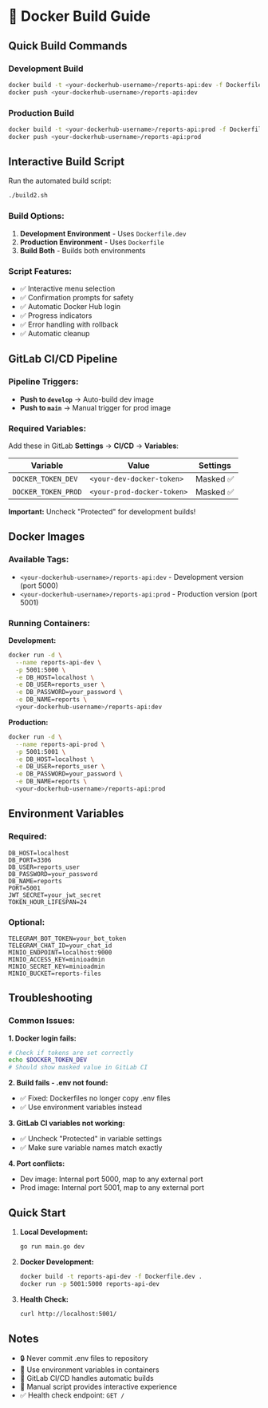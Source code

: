 # 🐳 Docker Build Guide

## Quick Build Commands

### Development Build
```bash
docker build -t <your-dockerhub-username>/reports-api:dev -f Dockerfile.dev .
docker push <your-dockerhub-username>/reports-api:dev
```

### Production Build
```bash
docker build -t <your-dockerhub-username>/reports-api:prod -f Dockerfile .
docker push <your-dockerhub-username>/reports-api:prod
```

## Interactive Build Script

Run the automated build script:
```bash
./build2.sh
```

### Build Options:
1. **Development Environment** - Uses `Dockerfile.dev`
2. **Production Environment** - Uses `Dockerfile`  
3. **Build Both** - Builds both environments

### Script Features:
- ✅ Interactive menu selection
- ✅ Confirmation prompts for safety
- ✅ Automatic Docker Hub login
- ✅ Progress indicators
- ✅ Error handling with rollback
- ✅ Automatic cleanup

## GitLab CI/CD Pipeline

### Pipeline Triggers:
- **Push to `develop`** → Auto-build dev image
- **Push to `main`** → Manual trigger for prod image

### Required Variables:
Add these in GitLab **Settings** → **CI/CD** → **Variables**:

| Variable | Value | Settings |
|----------|-------|----------|
| `DOCKER_TOKEN_DEV` | `<your-dev-docker-token>` | Masked ✅ |
| `DOCKER_TOKEN_PROD` | `<your-prod-docker-token>` | Masked ✅ |

**Important:** Uncheck "Protected" for development builds!

## Docker Images

### Available Tags:
- `<your-dockerhub-username>/reports-api:dev` - Development version (port 5000)
- `<your-dockerhub-username>/reports-api:prod` - Production version (port 5001)

### Running Containers:

**Development:**
```bash
docker run -d \
  --name reports-api-dev \
  -p 5001:5000 \
  -e DB_HOST=localhost \
  -e DB_USER=reports_user \
  -e DB_PASSWORD=your_password \
  -e DB_NAME=reports \
  <your-dockerhub-username>/reports-api:dev
```

**Production:**
```bash
docker run -d \
  --name reports-api-prod \
  -p 5001:5001 \
  -e DB_HOST=localhost \
  -e DB_USER=reports_user \
  -e DB_PASSWORD=your_password \
  -e DB_NAME=reports \
  <your-dockerhub-username>/reports-api:prod
```

## Environment Variables

### Required:
```env
DB_HOST=localhost
DB_PORT=3306
DB_USER=reports_user
DB_PASSWORD=your_password
DB_NAME=reports
PORT=5001
JWT_SECRET=your_jwt_secret
TOKEN_HOUR_LIFESPAN=24
```

### Optional:
```env
TELEGRAM_BOT_TOKEN=your_bot_token
TELEGRAM_CHAT_ID=your_chat_id
MINIO_ENDPOINT=localhost:9000
MINIO_ACCESS_KEY=minioadmin
MINIO_SECRET_KEY=minioadmin
MINIO_BUCKET=reports-files
```

## Troubleshooting

### Common Issues:

**1. Docker login fails:**
```bash
# Check if tokens are set correctly
echo $DOCKER_TOKEN_DEV
# Should show masked value in GitLab CI
```

**2. Build fails - .env not found:**
- ✅ Fixed: Dockerfiles no longer copy .env files
- ✅ Use environment variables instead

**3. GitLab CI variables not working:**
- ✅ Uncheck "Protected" in variable settings
- ✅ Make sure variable names match exactly

**4. Port conflicts:**
- Dev image: Internal port 5000, map to any external port
- Prod image: Internal port 5001, map to any external port

## Quick Start

1. **Local Development:**
   ```bash
   go run main.go dev
   ```

2. **Docker Development:**
   ```bash
   docker build -t reports-api-dev -f Dockerfile.dev .
   docker run -p 5001:5000 reports-api-dev
   ```

3. **Health Check:**
   ```bash
   curl http://localhost:5001/
   ```

## Notes

- 🔒 Never commit .env files to repository
- 🐳 Use environment variables in containers
- 🚀 GitLab CI/CD handles automatic builds
- 📝 Manual script provides interactive experience
- ✅ Health check endpoint: `GET /`